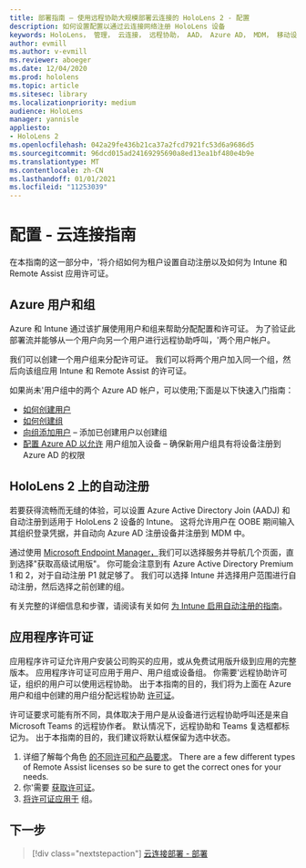 ```yaml
---
title: 部署指南 – 使用远程协助大规模部署云连接的 HoloLens 2 - 配置
description: 如何设置配置以通过云连接网络注册 HoloLens 设备
keywords: HoloLens， 管理， 云连接， 远程协助， AAD， Azure AD， MDM， 移动设备管理
author: evmill
ms.author: v-evmill
ms.reviewer: aboeger
ms.date: 12/04/2020
ms.prod: hololens
ms.topic: article
ms.sitesec: library
ms.localizationpriority: medium
audience: HoloLens
manager: yannisle
appliesto:
- HoloLens 2
ms.openlocfilehash: 042a29fe436b21ca37a2fcd7921fc53d6a9686d5
ms.sourcegitcommit: 96dcd015ad24169295690a8ed13ea1bf480e4b9e
ms.translationtype: MT
ms.contentlocale: zh-CN
ms.lasthandoff: 01/01/2021
ms.locfileid: "11253039"
---
```

# 配置 - 云连接指南

在本指南的这一部分中，&#39;将介绍如何为租户设置自动注册以及如何为 Intune 和 Remote Assist 应用许可证。

## Azure 用户和组

Azure 和 Intune 通过该扩展使用用户和组来帮助分配配置和许可证。 为了验证此部署流并能够从一个用户向另一个用户进行远程协助呼叫，&#39;两个用户帐户。

我们可以创建一个用户组来分配许可证。 我们可以将两个用户加入同一个组，然后向该组应用 Intune 和 Remote Assist 的许可证。

如果尚未&#39;用户组中的两个 Azure AD 帐户，可以使用;下面是以下快速入门指南：

- [如何创建用户](https://docs.microsoft.com/mem/intune/fundamentals/quickstart-create-user)
- [如何创建组](https://docs.microsoft.com/mem/intune/fundamentals/quickstart-create-group)
- [向组添加用户](https://docs.microsoft.com/azure/active-directory/fundamentals/active-directory-groups-members-azure-portal) – 添加已创建用户以创建组
- [配置 Azure AD 以允许](https://docs.microsoft.com/azure/active-directory/devices/azureadjoin-plan#configure-your-device-settings) 用户组加入设备 – 确保新用户组具有将设备注册到 Azure AD 的权限

## HoloLens 2 上的自动注册

若要获得流畅而无缝的体验，可以设置 Azure Active Directory Join (AADJ) 和自动注册到适用于 HoloLens 2 设备的 Intune。 这将允许用户在 OOBE 期间输入其组织登录凭据，并自动向 Azure AD 注册设备并注册到 MDM 中。

通过使用 [Microsoft Endpoint Manager，](https://endpoint.microsoft.com/#home)我们可以选择服务并导航几个页面，直到选择"获取高级试用版"。 你可能会注意到有 Azure Active Directory Premium 1 和 2，对于自动注册 P1 就足够了。 我们可以选择 Intune 并选择用户范围进行自动注册，然后选择之前创建的组。

有关完整的详细信息和步骤，请阅读有关如何 [为 Intune 启用自动注册的指南](https://docs.microsoft.com/mem/intune/enrollment/quickstart-setup-auto-enrollment)。

## 应用程序许可证

应用程序许可证允许用户安装公司购买的应用，或从免费试用版升级到应用的完整版本。 应用程序许可证可应用于用户、用户组或设备组。 你需要&#39;远程协助许可证，组织的用户可以使用远程协助。 出于本指南的目的，我们将为上面在 Azure 用户和组中创建的用户组分配远程协助 [许可证](hololens2-cloud-connected-configure.md#azure-users-and-groups)。

许可证要求可能有所不同，具体取决于用户是从设备进行远程协助呼叫还是来自 Microsoft Teams 的远程协作者。 默认情况下，远程协助和 Teams 复选框都标记为。 出于本指南的目的，我们建议将默认框保留为选中状态。

1. 详细了解每个角色 [的不同许可和产品要求](https://docs.microsoft.com/dynamics365/mixed-reality/remote-assist/requirements#licensing-and-product-requirements-per-role)。 There are a few different types of Remote Assist licenses so be sure to get the correct ones for your needs.
2. 你&#39;需要 [获取许可证](https://docs.microsoft.com/dynamics365/mixed-reality/remote-assist/buy-remote-assist)。
3. [将许可证应用于](https://docs.microsoft.com/dynamics365/mixed-reality/remote-assist/deploy-remote-assist) 组。

## 下一步

> [!div class="nextstepaction"]
> [云连接部署 - 部署](hololens2-cloud-connected-deploy.md)